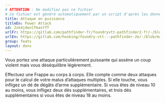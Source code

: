 ```yaml
---
# ATTENTION : Ne modifiez pas ce fichier
# Ce fichier est généré automatiquement par un script d'après les données du module Foundry VTT officiel et de sa traduction
title: Attaque en puissance
titleEn: Power Attack
id: 2xk4jdwcCfmasYfT
urlFr: https://gitlab.com/pathfinder-fr/foundryvtt-pathfinder2-fr/-/blob/master/data/feats/2xk4jdwcCfmasYfT.htm
urlEn: https://gitlab.com/hooking/foundry-vtt---pathfinder-2e/-/blob/master/packs/data/feats.db/power-attack.json
group: feats
layout: dons
---
```

Vous portez une attaque particulièrement puissante qui assène un coup violent mais vous déséquilibre légèrement.

Effectuez une Frappe au corps à corps. Elle compte comme deux attaques pour le calcul de votre malus d’attaques multiples. Si elle touche, vous infligez un dé de dégâts d’arme supplémentaire. Si vous êtes de niveau 10 au moins, vous infligez deux dés supplémentaires, et trois dés supplémentaires si vous êtes de niveau 18 au moins.


